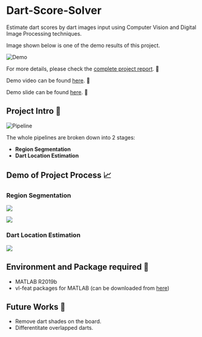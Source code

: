 # Dart-Score-Solver
Estimate dart scores by dart images input using Computer Vision and Digital Image Processing techniques.

Image shown below is one of the demo results of this project.

![Demo](src/result.jpg)

For more details, please check the [complete project report](src/DSP_Final_Report_Team_10.pdf). :page_with_curl:

Demo video can be found [here](https://www.youtube.com/watch?v=PBdtE5Uq9Ac&ab_channel=MaxSyu). :movie_camera:

Demo slide can be found [here](src/DSP_Final_Slide.pdf). :newspaper:

## Project Intro :dart:

![Pipeline](src/experiment.jpg)

The whole pipelines are broken down into 2 stages:
  * **Region Segmentation**
  * **Dart Location Estimation**
  
## Demo of Project Process :chart_with_upwards_trend:

### Region Segmentation

![](src/score_mask.jpg)

![](src/radial_divider.jpg)

### Dart Location Estimation

![](src/dart_location.jpg)

## Environment and Package required :snake:

* MATLAB R2019b
* vl-feat packages for MATLAB (can be downloaded from [here](https://www.vlfeat.org/download.html))

## Future Works :triangular_flag_on_post:

* Remove dart shades on the board.
* Differentitate overlapped darts.
